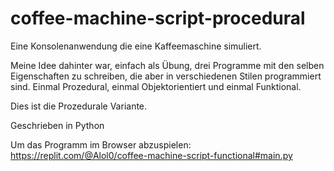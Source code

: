 # coffee-machine-script-procedural

Eine Konsolenanwendung die eine Kaffeemaschine simuliert. 

Meine Idee dahinter war, einfach als Übung, drei Programme mit den selben Eigenschaften zu schreiben, 
die aber in verschiedenen Stilen programmiert sind. Einmal Prozedural, einmal Objektorientiert und einmal Funktional.

Dies ist die Prozedurale Variante.

Geschrieben in Python

Um das Programm im Browser abzuspielen:
https://replit.com/@Alol0/coffee-machine-script-functional#main.py
